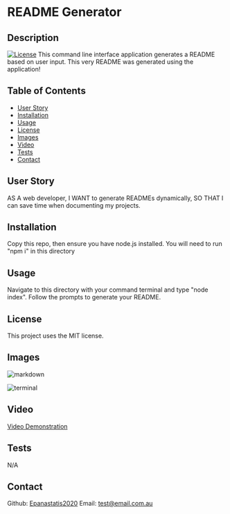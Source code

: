 # README Generator

## Description

[![License](https://img.shields.io/badge/License-MIT-<Blue>.svg)](https://shields.io/)
This command line interface application generates a README based on user input. This very README was generated using the application!

## Table of Contents

- [User Story](#userStory)
- [Installation](#installation)
- [Usage](#usage)
- [License](#license)
- [Images](#images)
- [Video](#video)
- [Tests](#tests)
- [Contact](#contact)

## User Story

AS A web developer, I WANT to generate READMEs dynamically, SO THAT I can save time when documenting my projects.

## Installation

Copy this repo, then ensure you have node.js installed. You will need to run "npm i" in this directory

## Usage

Navigate to this directory with your command terminal and type "node index". Follow the prompts to generate your README.

## License

This project uses the MIT license.

## Images

![markdown](https://user-images.githubusercontent.com/65388616/96577253-101a3900-131f-11eb-83bf-0bf2be4c3df3.PNG)

![terminal](https://user-images.githubusercontent.com/65388616/96577323-288a5380-131f-11eb-8505-38d310d4e8fc.PNG)

## Video

[Video Demonstration](https://drive.google.com/file/d/1E7hsjbIndgIxk-lw7CwoSsxTISA0Ycgu/view)

## Tests

N/A

## Contact

Github: [Epanastatis2020](https://github.com/Epanastatis2020)
Email: <test@email.com.au>
